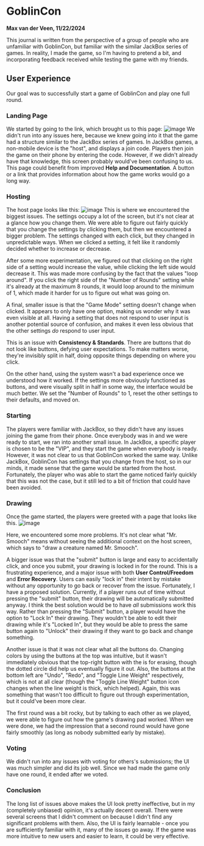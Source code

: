 # GoblinCon
**Max van der Veen, 11/22/2024**

This journal is written from the perspective of a group of people who are unfamiliar with GoblinCon, but familiar with the similar JackBox series of games. In reality, I made the game, so I'm having to pretend a bit, and incorporating feedback received while testing the game with my friends.
## User Experience
Our goal was to successfully start a game of GoblinCon and play one full round.
### Landing Page
We started by going to the link, which brought us to this page:
![image](https://github.com/user-attachments/assets/f50d9bc9-7afa-4338-846f-28c0a99f0c43)
We didn't run into any issues here, because we knew going into it that the game had a structure similar to the JackBox series of games. In JackBox games, a non-mobile device is the "host", and displays a join code. Players then join the game on their phone by entering the code. However, if we didn't already have that knowledge, this screen probably would've been confusing to us. This page could benefit from improved **Help and Documentation**. A button or a link that provides information about how the game works would go a long way.

### Hosting
The host page looks like this:
![image](https://github.com/user-attachments/assets/8ef75649-3af9-4956-8526-9d00f641111f)
This is where we encountered the biggest issues. The settings occupy a lot of the screen, but it's not clear at a glance how you change them. We were able to figure out fairly quickly that you change the settings by clicking them, but then we encountered a bigger problem. The settings changed with each click, but they changed in unpredictable ways. When we clicked a setting, it felt like it randomly decided whether to increase or decrease.

After some more experimentation, we figured out that clicking on the right side of a setting would increase the value, while clicking the left side would decrease it. This was made more confusing by the fact that the values "loop around". If you click the right side of the "Number of Rounds" setting while it's already at the maximum 8 rounds, it would loop around to the minimum of 1, which made it harder for us to figure out what was going on.

A final, smaller issue is that the "Game Mode" setting doesn't change when clicked. It appears to only have one option, making us wonder why it was even visible at all. Having a setting that does not respond to user input is another potential source of confusion, and makes it even less obvious that the other settings *do* respond to user input.

This is an issue with **Consistency & Standards**. There are buttons that do not look like buttons, defying user expectations. To make matters worse, they're invisibly split in half, doing opposite things depending on where you click.

On the other hand, using the system wasn't a bad experience once we understood how it worked. If the settings more obviously functioned as buttons, and were visually split in half in some way, the interface would be much better. We set the "Number of Rounds" to 1, reset the other settings to their defaults, and moved on.

### Starting
The players were familiar with JackBox, so they didn't have any issues joining the game from their phone. Once everybody was in and we were ready to start, we ran into another small issue. In JackBox, a specific player is chosen to be the "VIP", and they start the game when everybody is ready. However, it was not clear to us that GoblinCon worked the same way. Unlike JackBox, GoblinCon has settings that you change from the host, so in our minds, it made sense that the game would be started from the host. Fortunately, the player who was able to start the game noticed fairly quickly that this was not the case, but it still led to a bit of friction that could have been avoided.

### Drawing
Once the game started, the players were greeted with a page that looks like this.
![image](https://github.com/user-attachments/assets/e063c41d-0efb-4d67-95e0-e5f2c4fc154d)

Here, we encountered some more problems. It's not clear what "Mr. Smooch" means without seeing the additional context on the host screen, which says to "draw a creature named Mr. Smooch".

A bigger issue was that the "submit" button is large and easy to accidentally click, and once you submit, your drawing is locked in for the round. This is a frustrating experience, and a major issue with both **User Control/Freedom** and **Error Recovery**. Users can easily "lock in" their intent by mistake without any opportunity to go back or recover from the issue. Fortunately, I have a proposed solution. Currently, if a player runs out of time without pressing the "submit" button, their drawing will be automatically submitted anyway. I think the best solution would be to have _all_ submissions work this way. Rather than pressing the "Submit" button, a player would have the option to "Lock In" their drawing. They wouldn't be able to edit their drawing while it's "Locked In", but they would be able to press the same button again to "Unlock" their drawing if they want to go back and change something.

Another issue is that it was not clear what all the buttons do. Changing colors by using the buttons at the top was intuitive, but it wasn't immediately obvious that the top-right button with the is for erasing, though the dotted circle did help us eventually figure it out. Also, the buttons at the bottom left are "Undo", "Redo", and "Toggle Line Weight" respectively, which is not at all clear (though the "Toggle Line Weight" button icon changes when the line weight is thick, which helped). Again, this was something that wasn't too difficult to figure out through experimentation, but it could've been more clear.

The first round was a bit rocky, but by talking to each other as we played, we were able to figure out how the game's drawing pad worked. When we were done, we had the impression that a second round would have gone fairly smoothly (as long as nobody submitted early by mistake).

### Voting
We didn't run into any issues with voting for others's submissions; the UI was much simpler and did its job well. Since we had made the game only have one round, it ended after we voted.

### Conclusion
The long list of issues above makes the UI look pretty ineffective, but in my (completely unbiased) opinion, it's actually decent overall. There were several screens that I didn't comment on because I didn't find any significant problems with them. Also, the UI is fairly learnable - once you are sufficiently familiar with it, many of the issues go away. If the game was more intuitive to new users and easier to learn, it could be very effective.
